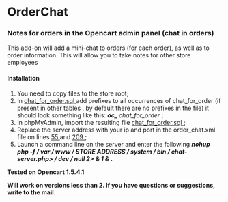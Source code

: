 # OrderChat
<h3> Notes for orders in the Opencart admin panel (chat in orders) </h3>

<p> This add-on will add a mini-chat to orders (for each order), as well as to order information. This will allow you to take notes for other store employees </p>
<h4> Installation </h4>
<ol>
  <li> You need to copy files to the store root; </li>
  <li> In <a href="https://github.com/Wolflirik/OrderChat/blob/master/chat_for_order.sql"> chat_for_order.sql </a> add prefixes to all occurrences of chat_for_order (if present in other tables , by default there are no prefixes in the file) it should look something like this: <i> <b> oc_ </b> chat_for_order </i>; </li>
  <li> In phpMyAdmin, import the resulting file <a href="https://github.com/Wolflirik/OrderChat/blob/master/chat_for_order.sql"> chat_for_order.sql </a>; </li>
  <li> Replace the server address with your ip and port in the order_chat.xml file on lines
    <a href="https://github.com/Wolflirik/OrderChat/blob/bb90345f7dc249b43d56afacb9e02fa9f4deb690/vqmod/xml/order_chat.xml#L55">
      55 </a> and
    <a href="https://github.com/Wolflirik/OrderChat/blob/bb90345f7dc249b43d56afacb9e02fa9f4deb690/vqmod/xml/order_chat.xml#L209"> 209 </a>;
  </li>
  <li> Launch a command line on the server and enter the following <i> <b> nohup php -f / var / www / STORE ADDRESS / system / bin / chat-server.php> / dev / null 2> & 1 & </ b > </i>. </li>
</ol>
<p> Tested on Opencart 1.5.4.1 </p>
<p> Will work on versions less than 2. If you have questions or suggestions, write to the mail. </p> 
